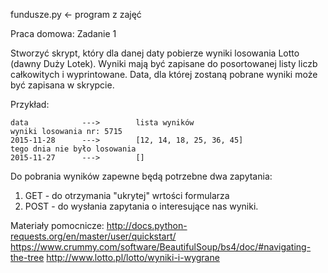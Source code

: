 fundusze.py <- program z zajęć

Praca domowa:
Zadanie 1

Stworzyć skrypt, który dla danej daty pobierze wyniki losowania Lotto (dawny Duży Lotek).
Wyniki mają być zapisane do posortowanej listy liczb całkowitych i wyprintowane.
Data, dla której zostaną pobrane wyniki może być zapisana w skrypcie.

Przykład:
```
data            --->        lista wyników
wyniki losowania nr: 5715
2015-11-28      --->        [12, 14, 18, 25, 36, 45]
tego dnia nie było losowania
2015-11-27      --->        []
```

Do pobrania wyników zapewne będą potrzebne dwa zapytania:
1. GET - do otrzymania "ukrytej" wrtości formularza
2. POST - do wysłania zapytania o interesujące nas wyniki.

Materiały pomocnicze:
http://docs.python-requests.org/en/master/user/quickstart/
https://www.crummy.com/software/BeautifulSoup/bs4/doc/#navigating-the-tree
http://www.lotto.pl/lotto/wyniki-i-wygrane
